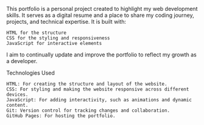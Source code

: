 This portfolio is a personal project created to highlight my web development skills. It serves as a digital resume and a place to share my coding journey, projects, and technical expertise. It is built with:

    HTML for the structure
    CSS for the styling and responsiveness
    JavaScript for interactive elements

I aim to continually update and improve the portfolio to reflect my growth as a developer.


Technologies Used

    HTML: For creating the structure and layout of the website.
    CSS: For styling and making the website responsive across different devices.
    JavaScript: For adding interactivity, such as animations and dynamic content.
    Git: Version control for tracking changes and collaboration.
    GitHub Pages: For hosting the portfolio.
